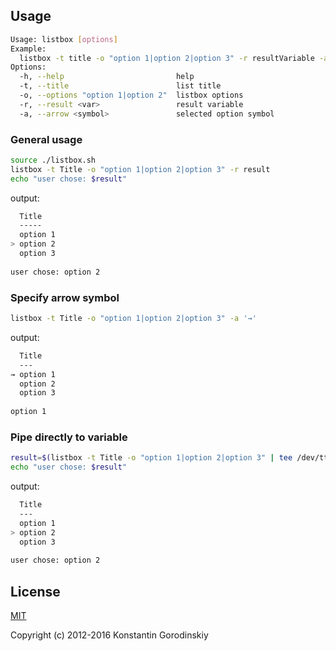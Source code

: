 ## Usage

```bash
Usage: listbox [options]
Example:
  listbox -t title -o "option 1|option 2|option 3" -r resultVariable -a '>'
Options:
  -h, --help                         help
  -t, --title                        list title
  -o, --options "option 1|option 2"  listbox options
  -r, --result <var>                 result variable
  -a, --arrow <symbol>               selected option symbol
```

### General usage

```bash
source ./listbox.sh
listbox -t Title -o "option 1|option 2|option 3" -r result
echo "user chose: $result"
```

output:

```bash
  Title
  -----
  option 1
> option 2
  option 3
  
user chose: option 2
```

### Specify arrow symbol

```bash
listbox -t Title -o "option 1|option 2|option 3" -a '→'
```

output:

```bash
  Title
  ---
→ option 1
  option 2
  option 3
  
option 1
```

### Pipe directly to variable

```bash
result=$(listbox -t Title -o "option 1|option 2|option 3" | tee /dev/tty | tail -n 1)
echo "user chose: $result"
```

output:

```bash
  Title
  ---
  option 1
> option 2
  option 3
  
user chose: option 2
```

## License

[MIT](http://opensource.org/licenses/MIT)

Copyright (c) 2012-2016 Konstantin Gorodinskiy
